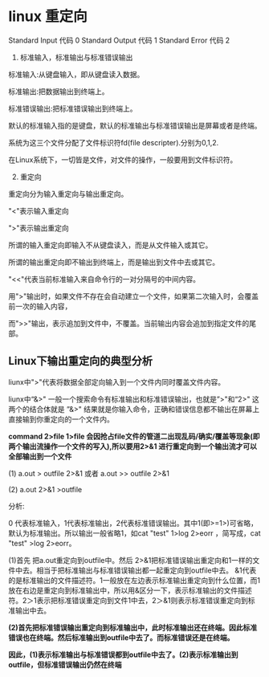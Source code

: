 ﻿# linux 重定向

Standard Input 代码 0
Standard Output 代码 1
Standard Error 代码 2

1. 标准输入，标准输出与标准错误输出 

标准输入:从键盘输入，即从键盘读入数据。

标准输出:把数据输出到终端上。

标准错误输出:把标准错误输出到终端上。

默认的标准输入指的是键盘，默认的标准输出与标准错误输出是屏幕或者是终端。

系统为这三个文件分配了文件标识符fd(file descripter).分别为0,1,2.

在Linux系统下，一切皆是文件，对文件的操作，一般要用到文件标识符。

2. 重定向

重定向分为输入重定向与输出重定向。

"<"表示输入重定向

">"表示输出重定向

所谓的输入重定向即输入不从键盘读入，而是从文件输入或其它。

所谓的输出重定向即不输出到终端上，而是输出到文件中去或其它。


"<<"代表当前标准输入来自命令行的一对分隔号的中间内容。

用">"输出时，如果文件不存在会自动建立一个文件，如果第二次输入时，会覆盖前一次的输入内容，

而">>"输出，表示追加到文件中，不覆盖。当前输出内容会追加到指定文件的尾部。

## Linux下输出重定向的典型分析

liunx中">"代表将数据全部定向输入到一个文件内同时覆盖文件内容。

liunx中“&>" 一般一个搜索命令有标准输出和标准错误输出，也就是”>"和“2>" 这两个的结合体就是 ”&>" 结果就是你输入命令，正确和错误信息都不输出在屏幕上直接输到你重定向的一个文件内。


__command  2>file 1>file 会因抢占file文件的管道二出现乱码/确实/覆盖等现象(即两个输出流操作一个文件的写入),所以要用2>&1 进行重定向到一个输出流才可以全部输出到一个文件__

(1) a.out > outfile 2>&1  或者 a.out >> outfile 2>&1

(2) a.out 2>&1 >outfile

分析:

0 代表标准输入，1代表标准输出，2代表标准错误输出。其中1(即>=1>)可省略，默认为标准输出。所以输出一般省略1，如cat "test" 1>log 2>eorr ，简写成，cat "test" >log 2>eorr。

(1)首先 把a.out重定向到outfile中。然后 2>&1把标准错误输出重定向和1一样的文件中去。相当于把标准输出与标准错误输出都一起重定向到outfile中去。 &1代表的是标准输出的文件描述符。1一般放在左边表示标准输出重定向到什么位置，而1放在右边是重定向到标准输出中，所以用&区分一下，表示标准输出的文件描述符。2＞1表示把标准错误重定向到文件1中去，2＞&1则表示标准错误重定向到标准输出中去。

__(2)首先把标准错误输出重定向到标准输出中，此时标准输出还在终端。因此标准错误也在终端。然后标准输出到outfile中去了。而标准错误还是在终端。__

__因此，(1)表示标准输出与标准错误都到outfile中去了。(2)表示标准输出到outfile，但标准错误输出仍然在终端__




